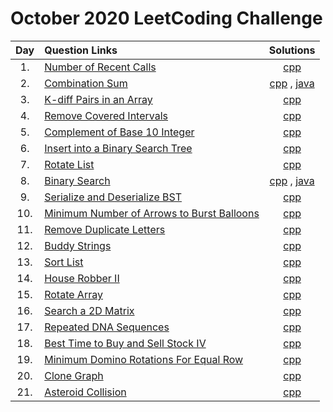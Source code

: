 # October 2020 LeetCoding Challenge

| Day  | Question Links | Solutions | 
| :----: | :-------------------------- | :------: |
| 1.  | [Number of Recent Calls](https://leetcode.com/explore/featured/card/october-leetcoding-challenge/559/week-1-october-1st-october-7th/3480/) | [cpp](./01.%20Number%20of%20Recent%20Calls.cpp) |     
| 2.  | [Combination Sum](https://leetcode.com/explore/featured/card/october-leetcoding-challenge/559/week-1-october-1st-october-7th/3481/) | [cpp](./02.%20Combination%20Sum.cpp) , [java](./02.%20Combination%20Sum.java) |       
| 3.  | [K-diff Pairs in an Array](https://leetcode.com/explore/featured/card/october-leetcoding-challenge/559/week-1-october-1st-october-7th/3482/) | [cpp](./03.%20K-diff%20Pairs%20in%20an%20Array.cpp) |     
| 4.  | [Remove Covered Intervals](https://leetcode.com/explore/featured/card/october-leetcoding-challenge/559/week-1-october-1st-october-7th/3483/) | [cpp](./04.%20Remove%20Covered%20Intervals.cpp) |     
| 5.  | [Complement of Base 10 Integer](https://leetcode.com/explore/featured/card/october-leetcoding-challenge/559/week-1-october-1st-october-7th/3484/) | [cpp](./05.%20Complement%20of%20Base%2010%20Integer.cpp) |     
| 6.  | [Insert into a Binary Search Tree](https://leetcode.com/explore/featured/card/october-leetcoding-challenge/559/week-1-october-1st-october-7th/3485/) | [cpp](./06.%20Insert%20into%20a%20Binary%20Search%20Tree.cpp) |     
| 7.  | [Rotate List](https://leetcode.com/explore/featured/card/october-leetcoding-challenge/559/week-1-october-1st-october-7th/3486/) | [cpp](./07.%20Rotate%20List.cpp) |     
| 8.  | [Binary Search](https://leetcode.com/explore/challenge/card/october-leetcoding-challenge/560/week-2-october-8th-october-14th/3488/) | [cpp](./08.%20Binary%20Search.cpp) , [java](./08.%20Binary%20Search.java) |    
| 9. | [Serialize and Deserialize BST](https://leetcode.com/explore/challenge/card/october-leetcoding-challenge/560/week-2-october-8th-october-14th/3489/) | [cpp](./09.%20Serialize%20and%20Deserialize%20BST.cpp) |    
| 10. | [Minimum Number of Arrows to Burst Balloons](https://leetcode.com/explore/challenge/card/october-leetcoding-challenge/560/week-2-october-8th-october-14th/3490/) | [cpp](./10.%20Minimum%20Number%20of%20Arrows%20to%20Burst%20Balloons.cpp) |      
| 11. | [Remove Duplicate Letters](https://leetcode.com/explore/challenge/card/october-leetcoding-challenge/560/week-2-october-8th-october-14th/3491/) | [cpp](./11.%20Remove%20Duplicate%20Letters.cpp) |    
| 12. | [Buddy Strings](https://leetcode.com/explore/challenge/card/october-leetcoding-challenge/560/week-2-october-8th-october-14th/3492/) | [cpp](./12.%20Buddy%20Strings.cpp) |     
| 13. | [Sort List](https://leetcode.com/explore/challenge/card/october-leetcoding-challenge/560/week-2-october-8th-october-14th/3493/) | [cpp](./13.%20Sort%20List.cpp) |     
| 14. | [House Robber II](https://leetcode.com/explore/challenge/card/october-leetcoding-challenge/560/week-2-october-8th-october-14th/3494/) | [cpp](./14.%20House%20Robber%20II.cpp) |     
| 15. | [Rotate Array](https://leetcode.com/explore/challenge/card/october-leetcoding-challenge/561/week-3-october-15th-october-21st/3496/) | [cpp](./15.%20Rotate%20Array.cpp) |     
| 16. | [Search a 2D Matrix](https://leetcode.com/explore/challenge/card/october-leetcoding-challenge/561/week-3-october-15th-october-21st/3497/) | [cpp](./16.%20Search%20a%202D%20Matrix.cpp) |     
| 17. | [Repeated DNA Sequences](https://leetcode.com/explore/challenge/card/october-leetcoding-challenge/561/week-3-october-15th-october-21st/3498/) | [cpp](./17.%20Repeated%20DNA%20Sequences.cpp) |     
| 18. | [Best Time to Buy and Sell Stock IV](https://leetcode.com/explore/challenge/card/october-leetcoding-challenge/561/week-3-october-15th-october-21st/3499/) | [cpp](./18.%20Best%20Time%20to%20Buy%20and%20Sell%20Stock%20IV.cpp) |     
| 19. | [Minimum Domino Rotations For Equal Row](https://leetcode.com/explore/challenge/card/october-leetcoding-challenge/561/week-3-october-15th-october-21st/3500/) | [cpp](./19.%20Minimum%20Domino%20Rotations%20For%20Equal%20Row.cpp) |     
| 20. | [Clone Graph](https://leetcode.com/explore/challenge/card/october-leetcoding-challenge/561/week-3-october-15th-october-21st/3501/) | [cpp](./20.%20Clone%20Graph.cpp) |     
| 21. | [Asteroid Collision](https://leetcode.com/explore/challenge/card/october-leetcoding-challenge/561/week-3-october-15th-october-21st/3502/) | [cpp](./21.%20Asteroid%20Collision.cpp) |     




<!-- 

|  | []() | ]() |     
|  | []() | ]() |     
|  | []() | ]() |     
|  | []() | ]() |     
|  | []() | ]() |     

 --|
